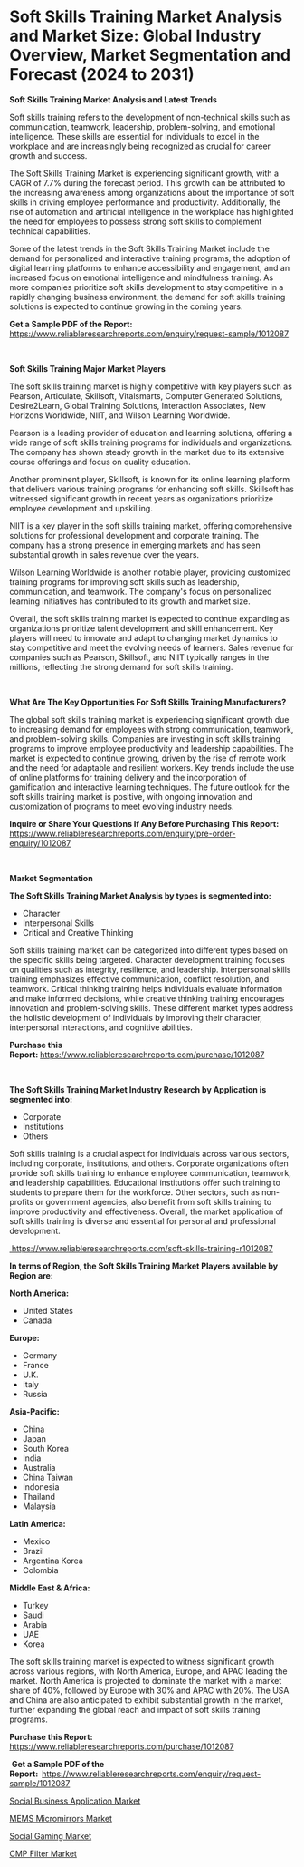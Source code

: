 <p><h1>Soft Skills Training Market Analysis and Market Size: Global Industry Overview, Market Segmentation and Forecast (2024 to 2031)</h1></p><p><strong>Soft Skills Training Market Analysis and Latest Trends</strong></p>
<p><p>Soft skills training refers to the development of non-technical skills such as communication, teamwork, leadership, problem-solving, and emotional intelligence. These skills are essential for individuals to excel in the workplace and are increasingly being recognized as crucial for career growth and success.</p><p>The Soft Skills Training Market is experiencing significant growth, with a CAGR of 7.7% during the forecast period. This growth can be attributed to the increasing awareness among organizations about the importance of soft skills in driving employee performance and productivity. Additionally, the rise of automation and artificial intelligence in the workplace has highlighted the need for employees to possess strong soft skills to complement technical capabilities.</p><p>Some of the latest trends in the Soft Skills Training Market include the demand for personalized and interactive training programs, the adoption of digital learning platforms to enhance accessibility and engagement, and an increased focus on emotional intelligence and mindfulness training. As more companies prioritize soft skills development to stay competitive in a rapidly changing business environment, the demand for soft skills training solutions is expected to continue growing in the coming years.</p></p>
<p><strong>Get a Sample PDF of the Report:&nbsp;</strong> <a href="https://www.reliableresearchreports.com/enquiry/request-sample/1012087">https://www.reliableresearchreports.com/enquiry/request-sample/1012087</a></p>
<p>&nbsp;</p>
<p><strong>Soft Skills Training Major Market Players</strong></p>
<p><p>The soft skills training market is highly competitive with key players such as Pearson, Articulate, Skillsoft, Vitalsmarts, Computer Generated Solutions, Desire2Learn, Global Training Solutions, Interaction Associates, New Horizons Worldwide, NIIT, and Wilson Learning Worldwide.</p><p>Pearson is a leading provider of education and learning solutions, offering a wide range of soft skills training programs for individuals and organizations. The company has shown steady growth in the market due to its extensive course offerings and focus on quality education.</p><p>Another prominent player, Skillsoft, is known for its online learning platform that delivers various training programs for enhancing soft skills. Skillsoft has witnessed significant growth in recent years as organizations prioritize employee development and upskilling.</p><p>NIIT is a key player in the soft skills training market, offering comprehensive solutions for professional development and corporate training. The company has a strong presence in emerging markets and has seen substantial growth in sales revenue over the years.</p><p>Wilson Learning Worldwide is another notable player, providing customized training programs for improving soft skills such as leadership, communication, and teamwork. The company's focus on personalized learning initiatives has contributed to its growth and market size.</p><p>Overall, the soft skills training market is expected to continue expanding as organizations prioritize talent development and skill enhancement. Key players will need to innovate and adapt to changing market dynamics to stay competitive and meet the evolving needs of learners. Sales revenue for companies such as Pearson, Skillsoft, and NIIT typically ranges in the millions, reflecting the strong demand for soft skills training.</p></p>
<p>&nbsp;</p>
<p><strong>What Are The Key Opportunities For Soft Skills Training Manufacturers?</strong></p>
<p><p>The global soft skills training market is experiencing significant growth due to increasing demand for employees with strong communication, teamwork, and problem-solving skills. Companies are investing in soft skills training programs to improve employee productivity and leadership capabilities. The market is expected to continue growing, driven by the rise of remote work and the need for adaptable and resilient workers. Key trends include the use of online platforms for training delivery and the incorporation of gamification and interactive learning techniques. The future outlook for the soft skills training market is positive, with ongoing innovation and customization of programs to meet evolving industry needs.</p></p>
<p><strong>Inquire or Share Your Questions If Any Before Purchasing This Report:</strong> <a href="https://www.reliableresearchreports.com/enquiry/pre-order-enquiry/1012087">https://www.reliableresearchreports.com/enquiry/pre-order-enquiry/1012087</a></p>
<p>&nbsp;</p>
<p><strong>Market Segmentation</strong></p>
<p><strong>The Soft Skills Training Market Analysis by types is segmented into:</strong></p>
<p><ul><li>Character</li><li>Interpersonal Skills</li><li>Critical and Creative Thinking</li></ul></p>
<p><p>Soft skills training market can be categorized into different types based on the specific skills being targeted. Character development training focuses on qualities such as integrity, resilience, and leadership. Interpersonal skills training emphasizes effective communication, conflict resolution, and teamwork. Critical thinking training helps individuals evaluate information and make informed decisions, while creative thinking training encourages innovation and problem-solving skills. These different market types address the holistic development of individuals by improving their character, interpersonal interactions, and cognitive abilities.</p></p>
<p><strong>Purchase this Report:&nbsp;</strong><a href="https://www.reliableresearchreports.com/purchase/1012087">https://www.reliableresearchreports.com/purchase/1012087</a></p>
<p>&nbsp;</p>
<p><strong>The Soft Skills Training Market Industry Research by Application is segmented into:</strong></p>
<p><ul><li>Corporate</li><li>Institutions</li><li>Others</li></ul></p>
<p><p>Soft skills training is a crucial aspect for individuals across various sectors, including corporate, institutions, and others. Corporate organizations often provide soft skills training to enhance employee communication, teamwork, and leadership capabilities. Educational institutions offer such training to students to prepare them for the workforce. Other sectors, such as non-profits or government agencies, also benefit from soft skills training to improve productivity and effectiveness. Overall, the market application of soft skills training is diverse and essential for personal and professional development.</p></p>
<p><a href="https://www.reliableresearchreports.com/soft-skills-training-r1012087">&nbsp;https://www.reliableresearchreports.com/soft-skills-training-r1012087</a></p>
<p><strong>In terms of Region, the Soft Skills Training Market Players available by Region are:</strong></p>
<p>
    <p> <strong> North America: </strong>
        <ul>
            <li>United States</li>
            <li>Canada</li>
        </ul>
        </p> 
    <p> <strong> Europe: </strong>
        <ul>
            <li>Germany</li>
            <li>France</li>
            <li>U.K.</li>
            <li>Italy</li>
            <li>Russia</li>
        </ul>
        </p> 
    <p> <strong> Asia-Pacific: </strong>
        <ul>
            <li>China</li>
            <li>Japan</li>
            <li>South Korea</li>
            <li>India</li>
            <li>Australia</li>
            <li>China Taiwan</li>
            <li>Indonesia</li>
            <li>Thailand</li>
            <li>Malaysia</li>
        </ul>
        </p> 
    <p> <strong> Latin America: </strong>
        <ul>
            <li>Mexico</li>
            <li>Brazil</li>
            <li>Argentina Korea</li>
            <li>Colombia</li>
        </ul>
        </p> 
    <p> <strong> Middle East & Africa: </strong>
        <ul>
            <li>Turkey</li>
            <li>Saudi</li>
            <li>Arabia</li>
            <li>UAE</li>
            <li>Korea</li>
        </ul>
    </p>
    </p>
<p><p>The soft skills training market is expected to witness significant growth across various regions, with North America, Europe, and APAC leading the market. North America is projected to dominate the market with a market share of 40%, followed by Europe with 30% and APAC with 20%. The USA and China are also anticipated to exhibit substantial growth in the market, further expanding the global reach and impact of soft skills training programs.</p></p>
<p><strong>Purchase this Report: </strong><a href="https://www.reliableresearchreports.com/purchase/1012087">https://www.reliableresearchreports.com/purchase/1012087</a></p>
<p>&nbsp;<strong>Get a Sample PDF of the Report:&nbsp;&nbsp;</strong><a href="https://www.reliableresearchreports.com/enquiry/request-sample/1012087">https://www.reliableresearchreports.com/enquiry/request-sample/1012087</a></p>
<p><strong></strong></p>
<p><p><a href="https://github.com/EunaWiegad2023/Market-Research-Report-List-1/blob/main/social-business-application-market.md">Social Business Application Market</a></p><p><a href="https://www.linkedin.com/pulse/mems-micromirrors-market-key-successful-business-strategy-forecast-pacxe">MEMS Micromirrors Market</a></p><p><a href="https://github.com/gracielawharr/Market-Research-Report-List-1/blob/main/social-gaming-market.md">Social Gaming Market</a></p><p><a href="https://www.linkedin.com/pulse/analyzing-cmp-filter-market-global-industry-perspective-forecast-yrvyc?trackingId=34hxekJL2ZwsP0Yrpb3L2Q%3D%3D">CMP Filter Market</a></p></p>